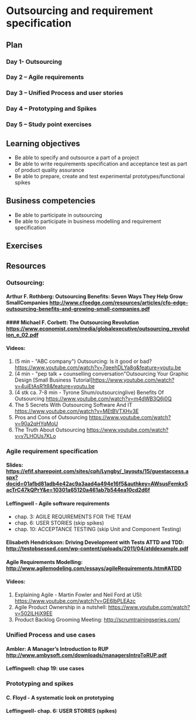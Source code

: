 # Outsourcing and requirement specification

## Plan
### Day 1- Outsourcing
### Day 2 – Agile requirements
### Day 3 – Unified Process and user stories
### Day 4 – Prototyping and Spikes
### Day 5 – Study point exercises

## Learning objectives
-	Be able to specify and outsource a part of a project
-	Be able to write requirements specification and acceptance test as part of product quality assurance
-	Be able to prepare, create and test experimental prototypes/functional spikes

## Business competencies 
-	Be able to participate in outsourcing
-	Be able to participate in business modelling and requirement specification

## Exercises

## Resources
### Outsourcing:
#### Arthur F. Rothberg: Outsourcing Benefits: Seven Ways They Help Grow SmallCompanies http://www.cfoedge.com/resources/articles/cfo-edge-outsourcing-benefits-and-growing-small-companies.pdf 
#### #### Michael F. Corbett: The Outsourcing Revolution https://www.economist.com/media/globalexecutive/outsourcing_revolution_e_02.pdf 
#### Videos:

1. (5 min - "ABC company") Outsourcing: Is it good or bad? https://www.youtube.com/watch?v=7qeehDLYa8g&feature=youtu.be 
2. (4 min - "pep talk + counselling conversation"Outsourcing Your Graphic Design [Small Business Tutorial]https://www.youtube.com/watch?v=4ujEtAsR1t8&feature=youtu.be
3. (4 stk ca. 7-8 min - Tyrone Shum/outsourcinglive) Benefits Of Outsourcing https://www.youtube.com/watch?v=m4dWB3Q6j0Q 
4. The 5 Secrets With Outsourcing Software And IT https://www.youtube.com/watch?v=MEtBVTXHv3E 
5. Pros and Cons of Outsourcing https://www.youtube.com/watch?v=90a2qHYqMoU 
6. The Truth About Outsourcing https://www.youtube.com/watch?v=v7LHOUs7KLo 

### Agile requirement specification
#### Slides: https://efif.sharepoint.com/sites/cph/Lyngby/_layouts/15/guestaccess.aspx?docid=01afbd81adb4e42ac9a3aad4a494e16f5&authkey=AWsusFemkx5acTrC47kQPrY&e=10301a65120a461ab7b544ea10cd2d6f 
#### Leffingwell - Agile software requirements 
- chap. 3: AGILE REQUIREMENTS FOR THE TEAM
- chap. 6: USER STORIES (skip spikes)
- chap. 10: ACCEPTANCE TESTING (skip Unit and Component Testing)
#### Elisabeth Hendrickson: Driving Development with Tests ATTD and TDD: http://testobsessed.com/wp-content/uploads/2011/04/atddexample.pdf 
#### Agile Requirements Modelling: http://www.agilemodeling.com/essays/agileRequirements.htm#ATDD

#### Videos:
1. Explaining Agile - Martin Fowler and Neil Ford at USI: https://www.youtube.com/watch?v=GE6lbPLEAzc 
2. Agile Product Ownership in a nutshell: https://www.youtube.com/watch?v=502ILHjX9EE 
3. Product Backlog Grooming Meeting: http://scrumtrainingseries.com/ 

### Unified Process and use cases
#### Ambler: A Manager’s Introduction to RUP http://www.ambysoft.com/downloads/managersIntroToRUP.pdf 
#### Leffingwell: chap 19: use cases

### Prototyping and spikes
#### C. Floyd - A systematic look on prototyping 
#### Leffingwell- chap. 6: USER STORIES (spikes)

